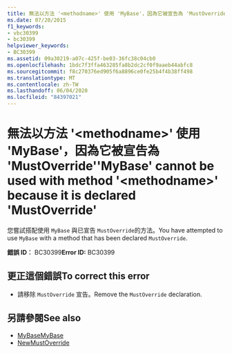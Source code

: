 ```yaml
---
title: 無法以方法 '<methodname>' 使用 'MyBase'，因為它被宣告為 'MustOverride'
ms.date: 07/20/2015
f1_keywords:
- vbc30399
- bc30399
helpviewer_keywords:
- BC30399
ms.assetid: 09a30219-a07c-425f-be03-36fc38c04cb0
ms.openlocfilehash: 1bdc7f3ffa463285fa8b2dc2cf0f9aaeb44abfc8
ms.sourcegitcommit: f8c270376ed905f6a8896ce0fe25b4f4b38ff498
ms.translationtype: MT
ms.contentlocale: zh-TW
ms.lasthandoff: 06/04/2020
ms.locfileid: "84397021"
---
```

# <a name="mybase-cannot-be-used-with-method-methodname-because-it-is-declared-mustoverride"></a><span data-ttu-id="43a3a-102">無法以方法 '\<methodname>' 使用 'MyBase'，因為它被宣告為 'MustOverride'</span><span class="sxs-lookup"><span data-stu-id="43a3a-102">'MyBase' cannot be used with method '\<methodname>' because it is declared 'MustOverride'</span></span>
<span data-ttu-id="43a3a-103">您嘗試搭配使用 `MyBase` 與已宣告 `MustOverride`的方法。</span><span class="sxs-lookup"><span data-stu-id="43a3a-103">You have attempted to use `MyBase` with a method that has been declared `MustOverride`.</span></span>  
  
 <span data-ttu-id="43a3a-104">**錯誤 ID︰** BC30399</span><span class="sxs-lookup"><span data-stu-id="43a3a-104">**Error ID:** BC30399</span></span>  
  
## <a name="to-correct-this-error"></a><span data-ttu-id="43a3a-105">更正這個錯誤</span><span class="sxs-lookup"><span data-stu-id="43a3a-105">To correct this error</span></span>  
  
- <span data-ttu-id="43a3a-106">請移除 `MustOverride` 宣告。</span><span class="sxs-lookup"><span data-stu-id="43a3a-106">Remove the `MustOverride` declaration.</span></span>  
  
## <a name="see-also"></a><span data-ttu-id="43a3a-107">另請參閱</span><span class="sxs-lookup"><span data-stu-id="43a3a-107">See also</span></span>

- [<span data-ttu-id="43a3a-108">MyBase</span><span class="sxs-lookup"><span data-stu-id="43a3a-108">MyBase</span></span>](../programming-guide/program-structure/me-my-mybase-and-myclass.md#mybase)
- [<span data-ttu-id="43a3a-109">New</span><span class="sxs-lookup"><span data-stu-id="43a3a-109">MustOverride</span></span>](../language-reference/modifiers/mustoverride.md)
